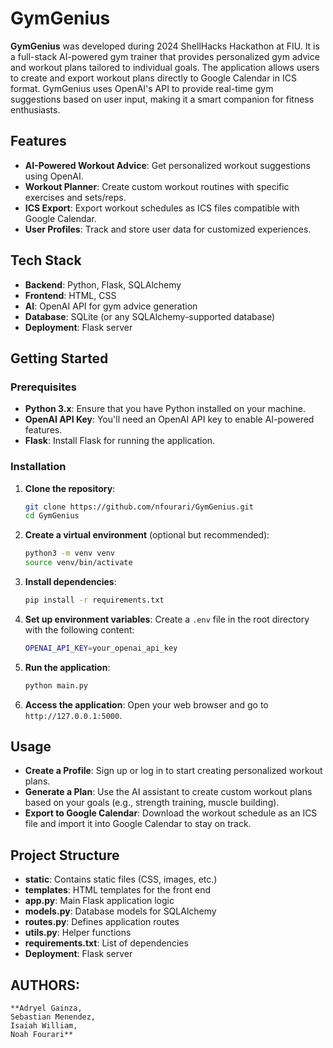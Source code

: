 # GymGenius

**GymGenius** was developed during 2024 ShellHacks Hackathon at FIU. It is a full-stack AI-powered gym trainer that provides personalized gym advice and workout plans tailored to individual goals. The application allows users to create and export workout plans directly to Google Calendar in ICS format. GymGenius uses OpenAI's API to provide real-time gym suggestions based on user input, making it a smart companion for fitness enthusiasts.

## Features

- **AI-Powered Workout Advice**: Get personalized workout suggestions using OpenAI.
- **Workout Planner**: Create custom workout routines with specific exercises and sets/reps.
- **ICS Export**: Export workout schedules as ICS files compatible with Google Calendar.
- **User Profiles**: Track and store user data for customized experiences.

## Tech Stack

- **Backend**: Python, Flask, SQLAlchemy
- **Frontend**: HTML, CSS
- **AI**: OpenAI API for gym advice generation
- **Database**: SQLite (or any SQLAlchemy-supported database)
- **Deployment**: Flask server

## Getting Started

### Prerequisites

- **Python 3.x**: Ensure that you have Python installed on your machine.
- **OpenAI API Key**: You'll need an OpenAI API key to enable AI-powered features.
- **Flask**: Install Flask for running the application.

### Installation

1. **Clone the repository**:
   ```bash
   git clone https://github.com/nfourari/GymGenius.git
   cd GymGenius
   ```

2. **Create a virtual environment** (optional but recommended):
   ```bash
   python3 -m venv venv
   source venv/bin/activate
   ```

3. **Install dependencies**:
   ```bash
   pip install -r requirements.txt
   ```

4. **Set up environment variables**:
   Create a `.env` file in the root directory with the following content:
   ```bash
   OPENAI_API_KEY=your_openai_api_key
   ```

5. **Run the application**:
   ```bash
   python main.py
   ```

6. **Access the application**:
   Open your web browser and go to `http://127.0.0.1:5000`.

## Usage

- **Create a Profile**: Sign up or log in to start creating personalized workout plans.
- **Generate a Plan**: Use the AI assistant to create custom workout plans based on your goals (e.g., strength training, muscle building).
- **Export to Google Calendar**: Download the workout schedule as an ICS file and import it into Google Calendar to stay on track.

## Project Structure

- **static**: Contains static files (CSS, images, etc.)
- **templates**: HTML templates for the front end
- **app.py**: Main Flask application logic
- **models.py**: Database models for SQLAlchemy
- **routes.py**: Defines application routes
- **utils.py**: Helper functions
- **requirements.txt**: List of dependencies
- **Deployment**: Flask server

## AUTHORS: 
    **Adryel Gainza,
    Sebastian Menendez,
    Isaiah William,
    Noah Fourari**
